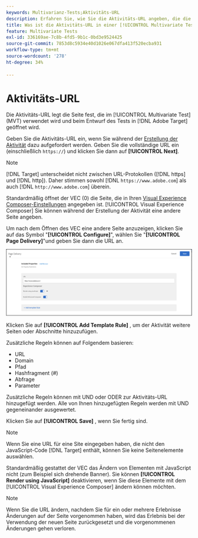 ```yaml
---
keywords: Multivarianz-Tests;Aktivitäts-URL
description: Erfahren Sie, wie Sie die Aktivitäts-URL angeben, die die Seite bestimmt, die beim Test verwendet wird und beim Entwurf der [!UICONTROL Multivariate Test] -Aktivität mit  [!DNL Adobe Target] geöffnet wird.
title: Was ist die Aktivitäts-URL in einer [!UICONTROL Multivariate Test] -Aktivität (MVT)?
feature: Multivariate Tests
exl-id: 336169ae-7c8b-4fd5-9b1c-0bd3e9524425
source-git-commit: 7853d8c5934e40d1026e067dfa413f520ecba931
workflow-type: tm+mt
source-wordcount: '278'
ht-degree: 34%

---
```


# Aktivitäts-URL

Die Aktivitäts-URL legt die Seite fest, die im [!UICONTROL Multivariate Test] (MVT) verwendet wird und beim Entwurf des Tests in [!DNL Adobe Target] geöffnet wird.

Geben Sie die Aktivitäts-URL ein, wenn Sie während der [Erstellung der Aktivität](/help/main/c-activities/c-multivariate-testing/t-create-multivariate-test/create-multivariate-test.md) dazu aufgefordert werden. Geben Sie die vollständige URL ein (einschließlich `https://`) und klicken Sie dann auf **[!UICONTROL Next]**.

>[!NOTE]
>
>[!DNL Target] unterscheidet nicht zwischen URL-Protokollen ([!DNL https] und [!DNL http]). Daher stimmen sowohl [!DNL `https://www.adobe.com`] als auch [!DNL `http://www.adobe.com`] überein.

Standardmäßig öffnet der VEC (0) die Seite, die in Ihren [Visual Experience Composer-Einstellungen](/help/main/administrating-target/visual-experience-composer-set-up.md) angegeben ist. [!UICONTROL Visual Experience Composer] Sie können während der Erstellung der Aktivität eine andere Seite angeben.

Um nach dem Öffnen des VEC eine andere Seite anzuzeigen, klicken Sie auf das Symbol &quot;**[!UICONTROL Configure]**&quot;, wählen Sie &quot;**[!UICONTROL Page Delivery]**&quot;und geben Sie dann die URL an.

![Dialogfeld „Seitenbereitstellung“](/help/main/c-activities/c-multivariate-testing/t-create-multivariate-test/assets/url-config.png)

Klicken Sie auf **[!UICONTROL Add Template Rule]** , um der Aktivität weitere Seiten oder Abschnitte hinzuzufügen.

Zusätzliche Regeln können auf Folgendem basieren:

* URL
* Domain
* Pfad
* Hashfragment (#)
* Abfrage
* Parameter

Zusätzliche Regeln können mit UND oder ODER zur Aktivitäts-URL hinzugefügt werden. Alle von Ihnen hinzugefügten Regeln werden mit UND gegeneinander ausgewertet.

Klicken Sie auf **[!UICONTROL Save]** , wenn Sie fertig sind.

>[!NOTE]
>
>Wenn Sie eine URL für eine Site eingegeben haben, die nicht den JavaScript-Code [!DNL Target] enthält, können Sie keine Seitenelemente auswählen.

Standardmäßig gestattet der VEC das Ändern von Elementen mit JavaScript nicht (zum Beispiel sich drehende Banner). Sie können **[!UICONTROL Render using JavaScript]** deaktivieren, wenn Sie diese Elemente mit dem [!UICONTROL Visual Experience Composer] ändern können möchten.

>[!NOTE]
>
>Wenn Sie die URL ändern, nachdem Sie für ein oder mehrere Erlebnisse Änderungen auf der Seite vorgenommen haben, wird das Erlebnis bei der Verwendung der neuen Seite zurückgesetzt und die vorgenommenen Änderungen gehen verloren.
